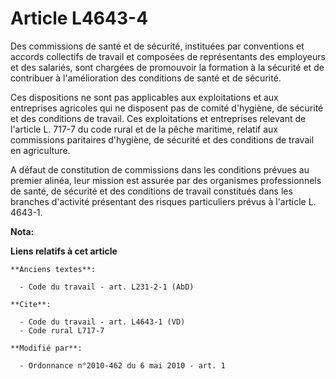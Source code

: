 # Article L4643-4

Des commissions de santé et de sécurité, instituées par conventions et accords collectifs de travail et composées de
représentants des employeurs et des salariés, sont chargées de promouvoir la formation à la sécurité et de contribuer à
l'amélioration des conditions de santé et de sécurité.

Ces dispositions ne sont pas applicables aux exploitations et aux entreprises agricoles qui ne disposent pas de comité
d'hygiène, de sécurité et des conditions de travail. Ces exploitations et entreprises relevant de l'article L. 717-7 du code
rural et de la pêche maritime, relatif aux commissions paritaires d'hygiène, de sécurité et des conditions de travail en
agriculture.

A défaut de constitution de commissions dans les conditions prévues au premier alinéa, leur mission est assurée par des
organismes professionnels de santé, de sécurité et des conditions de travail constitués dans les branches d'activité
présentant des risques particuliers prévus à l'article L. 4643-1.

**Nota:**



**Liens relatifs à cet article**

	**Anciens textes**:

	  - Code du travail - art. L231-2-1 (AbD)

	**Cite**:

	  - Code du travail - art. L4643-1 (VD)
	  - Code rural L717-7

	**Modifié par**:

	  - Ordonnance n°2010-462 du 6 mai 2010 - art. 1

